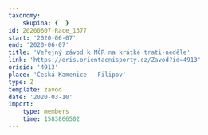 ```yaml
---
taxonomy:
    skupina: {  }
id: 20200607-Race_1377
start: '2020-06-07'
end: '2020-06-07'
title: 'Veřejný závod k MČR na krátké trati-neděle'
link: 'https://oris.orientacnisporty.cz/Zavod?id=4913'
orisid: '4913'
place: 'Česká Kamenice - Filipov'
type: Z
template: zavod
date: '2020-03-10'
import:
    type: members
    time: 1583866502
---
```

